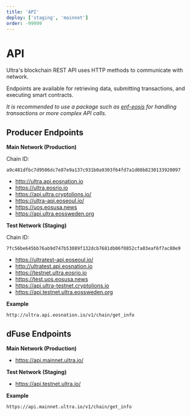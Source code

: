 ```yaml
---
title: 'API'
deploy: ['staging', 'mainnet']
order: -99999
---
```


# API

Ultra's blockchain REST API uses HTTP methods to communicate with network.

Endpoints are available for retrieving data, submitting transactions, and executing smart contracts.

_It is recommended to use a package such as [enf-eosjs](https://github.com/eosnetworkfoundation/mandel-eosjs) for handling transactions or more complex API calls._

## Producer Endpoints

**Main Network (Production)**

Chain ID:

```
a9c481dfbc7d9506dc7e87e9a137c931b0a9303f64fd7a1d08b8230133920097
```

- http://ultra.api.eosnation.io
- https://ultra.eosrio.io
- https://api.ultra.cryptolions.io/
- https://ultra-api.eoseoul.io/
- https://uos.eosusa.news
- https://api.ultra.eossweden.org

**Test Network (Staging)**

Chain ID:

```
7fc56be645bb76ab9d747b53089f132dcb7681db06f0852cfa03eaf6f7ac80e9
```

- https://ultratest-api.eoseoul.io/
- http://ultratest.api.eosnation.io
- https://testnet.ultra.eosrio.io
- https://test.uos.eosusa.news
- https://api.ultra-testnet.cryptolions.io
- https://api.testnet.ultra.eossweden.org

**Example**

```
http://ultra.api.eosnation.io/v1/chain/get_info
```

## dFuse Endpoints

**Main Network (Production)**

- https://api.mainnet.ultra.io/

**Test Network (Staging)**

- https://api.testnet.ultra.io/

**Example**

```
https://api.mainnet.ultra.io/v1/chain/get_info
```

